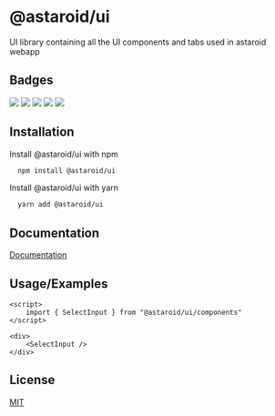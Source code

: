 
# @astaroid/ui

UI library containing all the UI components and tabs used in astaroid webapp

## Badges

![](https://img.shields.io/github/package-json/v/astaroid/ui) ![](https://img.shields.io/github/stars/astaroid/ui) ![](https://img.shields.io/github/forks/astaroid/ui) ![](https://img.shields.io/github/issues-pr/astaroid/ui) ![](https://img.shields.io/github/issues/astaroid/ui)

## Installation

Install @astaroid/ui with npm

```bash
  npm install @astaroid/ui
```

Install @astaroid/ui with yarn

```bash
  yarn add @astaroid/ui
```

## Documentation

[Documentation](https://63ff1d96c9585c40e3f2aef8-apfjrfssgk.chromatic.com/)

## Usage/Examples

```vue
<script>
    import { SelectInput } from "@astaroid/ui/components"
</script>

<div>
    <SelectInput />
</div>
```

## License

[MIT](https://github.com/astaroid/ui/blob/main/LICENSE/)
